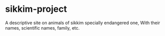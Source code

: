# sikkim-project
A descriptive site on animals of sikkim specially endangered one, With their names, scientific names, family, etc.
